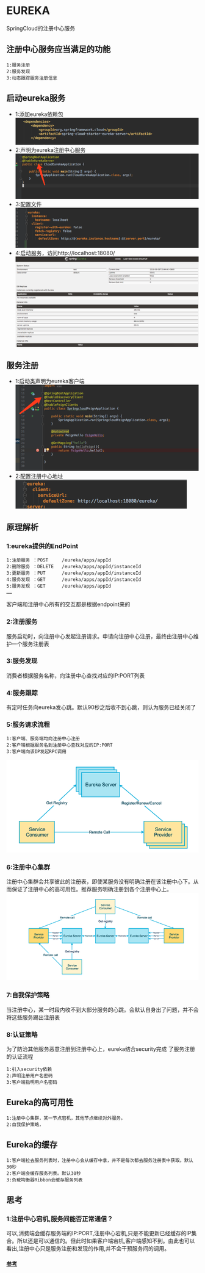 # EUREKA
 SpringCloud的注册中心服务
 
## 注册中心服务应当满足的功能
  ```
1:服务注册
2:服务发现
3:动态跟踪服务注册信息
  ```
  
## 启动eureka服务
* 1:添加eureka依赖包<br/>
![eureka依赖包](https://github.com/MrSummer33/blogs/blob/master/PICTURES/SPRING-CLOUD/EUREKA/maven_dependency.png)
* 2:声明为eureka注册中心服务<br/>
![启动类配置](https://github.com/MrSummer33/blogs/blob/master/PICTURES/SPRING-CLOUD/EUREKA/EnableEurekaServerAnnotation.png)
* 3:配置文件<br/>
![配置文件](https://github.com/MrSummer33/blogs/blob/master/PICTURES/SPRING-CLOUD/EUREKA/server-config.png)
* 4:启动服务，访问http://localhost:18080/ <br/>
![dashboard](https://github.com/MrSummer33/blogs/blob/master/PICTURES/SPRING-CLOUD/EUREKA/dashboard.png)
	
## 服务注册
 * 1:启动类声明为eureka客户端<br/>
 ![配置文件](https://github.com/MrSummer33/blogs/blob/master/PICTURES/SPRING-CLOUD/EUREKA/client-main.png)
 * 2:配置注册中心地址<br/>
 ![配置文件](https://github.com/MrSummer33/blogs/blob/master/PICTURES/SPRING-CLOUD/EUREKA/client-config.png)
 	 
## 原理解析
### 1:eureka提供的EndPoint
```
1:注册服务 ：POST     /eureka/apps/appId         
2:删除服务 ：DELETE   /eureka/apps/appId/instanceId
3:更新服务 ：PUT      /eureka/apps/appId/instanceId
4:服务发现 ：GET      /eureka/apps/appId/instanceId
5:服务发现 ：GET      /eureka/apps/appId
……
```
客户端和注册中心所有的交互都是根据endpoint来的

### 2:注册服务
服务启动时，向注册中心发起注册请求。申请向注册中心注册，最终由注册中心维护一个服务注册表
	
### 3:服务发现
消费者根据服务名称，向注册中心查找对应的IP:PORT列表
	
### 4:服务跟踪
有定时任务向eureka发心跳。默认90秒之后收不到心跳，则认为服务已经关闭了
   
### 5:服务请求流程
```
1:客户端、服务端均向注册中心注册
2:客户端根据服务名到注册中心查找对应的IP:PORT
3:客户端向该IP发起RPC调用
```
![调用原理](https://github.com/MrSummer33/blogs/blob/master/PICTURES/SPRING-CLOUD/EUREKA/调用原理.png)

### 6:注册中心集群
注册中心集群会共享彼此的注册表，即使某服务没有明确注册在该注册中心下。从而保证了注册中心的高可用性。推荐服务明确注册到各个注册中心上。
<br/>
![集群原理](https://github.com/MrSummer33/blogs/blob/master/PICTURES/SPRING-CLOUD/EUREKA/集群原理.png)

### 7:自我保护策略
当注册中心，某一时段内收不到大部分服务的心跳。会默认自身出了问题，并不会将这些服务踢出注册表

### 8:认证策略
为了防治其他服务恶意注册到注册中心上，eureka结合security完成
了服务注册的认证流程
```
1:引入security依赖
2:声明注册用户名密码
3:客户端指明用户名密码
```

## Eureka的高可用性
```
1:注册中心集群，某一节点宕机，其他节点继续对外服务。
2:自我保护策略，
```

## Eureka的缓存
```
1:客户端拉去服务列表时，注册中心会从缓存中拿，并不是每次都去服务注册表中获取。默认30秒
2:客户端会缓存服务列表。默认30秒
3:负载均衡器Ribbon会缓存服务列表
```

## 思考
### 1:注册中心宕机,服务间能否正常通信？
可以,消费端会缓存服务端的IP:PORT,注册中心宕机,只是不能更新已经缓存的IP集合。所以还是可以通信的。但此时如果客户端宕机,客户端感知不到。由此也可以看出,注册中心只是服务注册和发现的作用,并不会干预服务间的调用。

#### [参考](https://blog.csdn.net/neosmith/article/details/53131023)
